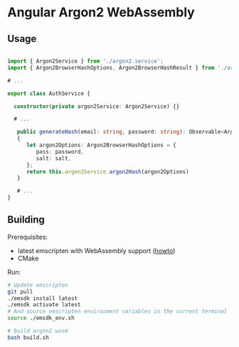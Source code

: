 # Angular Argon2 WebAssembly



## Usage

```typescript

import { Argon2Service } from './argon2.service';
import { Argon2BrowserHashOptions, Argon2BrowserHashResult } from './argon2-types';

# ...

export class AuthService {

  constructor(private argon2Service: Argon2Service) {}

  # ...

   public generateHash(email: string, password: string): Observable<Argon2BrowserHashResult>
   {
      let argon2Options: Argon2BrowserHashOptions = {
         pass: password,
         salt: salt,
      };
      return this.argon2Service.argon2Hash(argon2Options)
   }

   # ...
}
```

## Building

Prerequisites:

- latest emscripten with WebAssembly support ([howto](http://webassembly.org/getting-started/developers-guide/))
- CMake

Run:
```bash
# Update emscripten
git pull
./emsdk install latest
./emsdk activate latest
# And source emscripten environment variables in the current terminal
source ./emsdk_env.sh

# build argon2 wasm
bash build.sh
```
